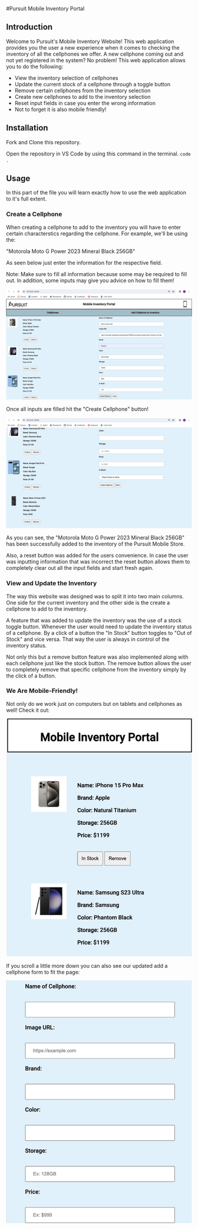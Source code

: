 #Pursuit Mobile Inventory Portal

## Introduction
Welcome to Pursuit's Mobile Inventory Website! This web application provides you the user a new experience when it comes to checking the inventory of all the cellphones we offer. A new cellphone coming out and not yet registered in the system? No problem! This web application allows you to do the following:

- View the inventory selection of cellphones
- Update the current stock of a cellphone through a toggle button
- Remove certain cellphones from the inventory selection
- Create new cellphones to add to the inventory selection
- Reset input fields in case you enter the wrong information
- Not to forget it is also mobile friendly!

## Installation

Fork and Clone this repository.

Open the repository in VS Code by using this command in the terminal.
`code .`


## Usage
In this part of the file you will learn exactly how to use the web application to it's full extent.
### Create a Cellphone
When creating a cellphone to add to the inventory you will have to enter certain characterstics regarding the cellphone. For example, we'll be using the:

"Motorola Moto G Power 2023 Mineral Black 256GB"

As seen below just enter the information for the respective field.

Note: Make sure to fill all information because some may be required to fill out. In addition, some inputs may give you advice on how to fill them!

![ss](./images/create-cellphone.jpeg)

Once all inputs are filled hit the "Create Cellphone" button!

![created phone](./images/new-moto.jpeg)

As you can see, the "Motorola Moto G Power 2023 Mineral Black 256GB" has been successfully added to the inventory of the Pursuit Mobile Store.

Also, a reset button was added for the users convenience. In case the user was inputting information that was incorrect the reset button allows them to completely clear out all the input fields and start fresh again.


### View and Update the Inventory

The way this website was designed was to split it into two main columns. One side for the current inventory and the other side is the create a cellphone to add to the inventory.

A feature that was added to update the inventory was the use of a stock toggle button. Whenever the user would need to update the inventory status of a cellphone. By a click of a button the "In Stock" button toggles to "Out of Stock" and vice versa. That way the user is always in control of the inventory status.

Not only this but a remove button feature was also implemented along with each cellphone just like the stock button. The remove button allows the user to completely remove that specific cellphone from the inventory simply by the click of a button. 


### We Are Mobile-Friendly!

Not only do we work just on computers but on tablets and cellphones as well! Check it out: 

![mobile-portal](./images/mobile-portal.jpeg)

If you scroll a little more down you can also see our updated add a cellphone form to fit the page:

![mobile-form](./images/mobile-form.jpeg)

